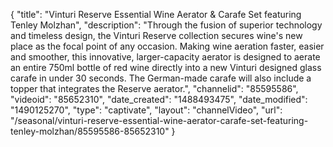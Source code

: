 {
    "title": "Vinturi Reserve Essential Wine Aerator & Carafe Set featuring Tenley Molzhan",
    "description": "Through the fusion of superior technology and timeless design, the Vinturi Reserve collection secures wine's new place as the focal point of any occasion.  Making wine aeration faster, easier and smoother, this innovative, larger-capacity aerator is designed to aerate an entire 750ml bottle of red wine directly into a new Vinturi designed glass carafe in under 30 seconds.  The German-made carafe will also include a topper that integrates the Reserve aerator.",
    "channelid": "85595586",
    "videoid": "85652310",
    "date_created": "1488493475",
    "date_modified": "1490125270",
    "type": "captivate",
    "layout": "channelVideo",
    "url": "\/seasonal\/vinturi-reserve-essential-wine-aerator-carafe-set-featuring-tenley-molzhan\/85595586-85652310"
}
